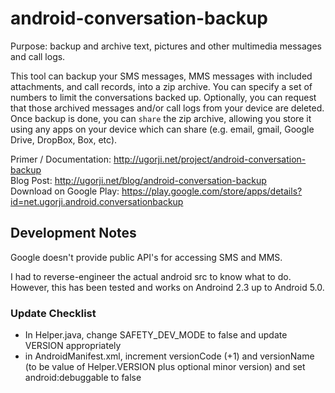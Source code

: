 # android-conversation-backup

Purpose: backup and archive text, pictures and other multimedia messages and call logs.

This tool can backup your SMS messages, MMS messages with included
attachments, and call records, into a zip archive. You can specify a set
of numbers to limit the conversations backed up. Optionally, you can
request that those archived messages and/or call logs from your device
are deleted. Once backup is done, you can `share` the zip archive, allowing
you store it using any apps on your device which can share (e.g. email, gmail,
Google Drive, DropBox, Box, etc).

Primer / Documentation: http://ugorji.net/project/android-conversation-backup  
Blog Post: http://ugorji.net/blog/android-conversation-backup  
Download on Google Play: https://play.google.com/store/apps/details?id=net.ugorji.android.conversationbackup

## Development Notes

Google doesn't provide public API's for accessing SMS and MMS.

I had to reverse-engineer the actual android src to know what to do.
However, this has been tested and works on Androind 2.3 up to Android 5.0.

### Update Checklist

- In Helper.java, change SAFETY_DEV_MODE to false and update VERSION appropriately
- in AndroidManifest.xml, increment versionCode (+1) and versionName 
  (to be value of Helper.VERSION plus optional minor version) and set android:debuggable to false

